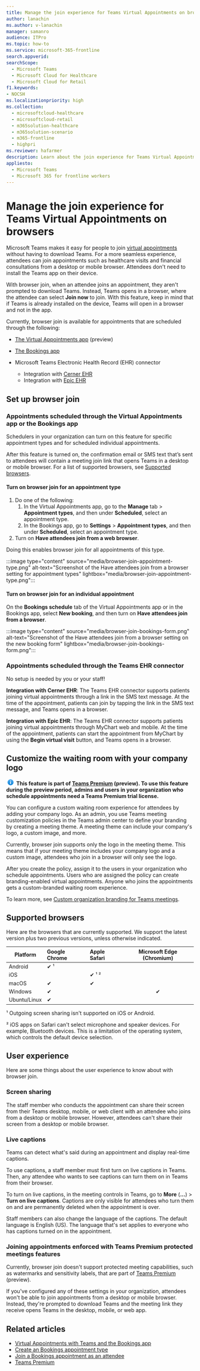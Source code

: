 ```yaml
---
title: Manage the join experience for Teams Virtual Appointments on browsers
author: lanachin
ms.author: v-lanachin
manager: samanro
audience: ITPro
ms.topic: how-to
ms.service: microsoft-365-frontline 
search.appverid: 
searchScope:
  - Microsoft Teams
  - Microsoft Cloud for Healthcare
  - Microsoft Cloud for Retail
f1.keywords:
- NOCSH
ms.localizationpriority: high
ms.collection: 
  - microsoftcloud-healthcare
  - microsoftcloud-retail
  - m365solution-healthcare
  - m365solution-scenario
  - m365-frontline
  - highpri
ms.reviewer: hafarmer
description: Learn about the join experience for Teams Virtual Appointments on browsers. 
appliesto: 
  - Microsoft Teams
  - Microsoft 365 for frontline workers
---
```


# Manage the join experience for Teams Virtual Appointments on browsers

Microsoft Teams makes it easy for people to join [virtual appointments](virtual-appointments.md) without having to download Teams. For a more seamless experience, attendees can join appointments such as healthcare visits and financial consultations from a desktop or mobile browser. Attendees don't need to install the Teams app on their device.

With browser join, when an attendee joins an appointment, they aren't prompted to download Teams. Instead, Teams opens in a browser, where the attendee can select **Join now** to join. With this feature, keep in mind that if Teams is already installed on the device, Teams will open in a browser and not in the app.

Currently, browser join is available for appointments that are scheduled through the following:

- [The Virtual Appointments app](https://review.learn.microsoft.com/microsoftteams/manage-virtual-appointments-app?branch=v-lanachin-va-app) (preview)
- [The Bookings app](https://support.microsoft.com/office/what-is-bookings-42d4e852-8e99-4d8f-9b70-d7fc93973cb5)
- Microsoft Teams Electronic Health Record (EHR) connector

  - Integration with [Cerner EHR](ehr-admin-cerner.md)
  - Integration with [Epic EHR](ehr-admin-epic.md)

## Set up browser join

### Appointments scheduled through the Virtual Appointments app or the Bookings app

Schedulers in your organization can turn on this feature for specific appointment types and for scheduled individual appointments.

After this feature is turned on, the confirmation email or SMS text that’s sent to attendees will contain a meeting join link that opens Teams in a desktop or mobile browser. For a list of supported browsers, see [Supported browsers](#supported-browsers).

#### Turn on browser join for an appointment type

1. Do one of the following:
    1. In the Virtual Appointments app, go to the **Manage** tab > **Appointment types**, and then under **Scheduled**, select an appointment type.
    1. In the Bookings app, go to **Settings** > **Appointment types**, and then under **Scheduled**, select an appointment type.
1. Turn on **Have attendees join from a web browser**.

Doing this enables browser join for all appointments of this type.

:::image type="content" source="media/browser-join-appointment-type.png" alt-text="Screenshot of the Have attendees join from a browser setting for appointment types" lightbox="media/browser-join-appointment-type.png":::

#### Turn on browser join for an individual appointment

On the **Bookings schedule** tab of the Virtual Appointments app or in the Bookings app, select **New booking**, and then turn on **Have attendees join from a browser**.

:::image type="content" source="media/browser-join-bookings-form.png" alt-text="Screenshot of the Have attendees join from a browser setting on the new booking form" lightbox="media/browser-join-bookings-form.png":::

### Appointments scheduled through the Teams EHR connector

No setup is needed by you or your staff!

**Integration with Cerner EHR**: The Teams EHR connector supports patients joining virtual appointments through a link in the SMS text message. At the time of the appointment, patients can join by tapping the link in the SMS text message, and Teams opens in a browser.

**Integration with Epic EHR**: The Teams EHR connector supports patients joining virtual appointments through MyChart web and mobile. At the time of the appointment, patients can start the appointment from MyChart by using the **Begin virtual visit** button, and Teams opens in a browser.

## Customize the waiting room with your company logo

![Information icon](media/info.png) **This feature is part of [Teams Premium]() (preview). To use this feature during the preview period, admins and users in your organization who schedule appointments need a Teams Premium trial license.**

You can configure a custom waiting room experience for attendees by adding your company logo. As an admin, you use Teams meeting customization policies in the Teams admin center to define your branding by creating a meeting theme. A meeting theme can include your company's logo, a custom image, and more.

Currently, browser join supports only the logo in the meeting theme. This means that if your meeting theme includes your company logo and a custom image, attendees who join in a browser will only see the logo.

After you create the policy, assign it to the users in your organization who schedule appointments. Users who are assigned the policy can create branding-enabled virtual appointments. Anyone who joins the appointments gets a custom-branded waiting room experience.

To learn more, see [Custom organization branding for Teams meetings](https://review.learn.microsoft.com/en-us/MicrosoftTeams/custom-branding-meetings?branch=heidip-branded-meetings-2022).

## Supported browsers

Here are the browsers that are currently supported. We support the latest version plus two previous versions, unless otherwise indicated.

|Platform  |Google Chrome |Apple Safari |Microsoft Edge (Chromium)|
|---------|:---|:---|:---:|
|Android   | &#x2714; &sup1;      |         |         |
|iOS    |         | &#x2714; &sup1; &sup2; |         |
|macOS     | &#x2714; | &#x2714;|         |
|Windows    | &#x2714; |   | &#x2714; |
|Ubuntu/Linux     | &#x2714;         |     |         |

&sup1; Outgoing screen sharing isn't supported on iOS or Android.

&sup2; iOS apps on Safari can't select microphone and speaker devices. For example, Bluetooth devices. This is a limitation of the operating system, which controls the default device selection.

## User experience

Here are some things about the user experience to know about with browser join.

### Screen sharing

The staff member who conducts the appointment can share their screen from their Teams desktop, mobile, or web client with an attendee who joins from a desktop or mobile browser. However, attendees can't share their screen from a desktop or mobile browser.

### Live captions

Teams can detect what's said during an appointment and display real-time captions.

To use captions, a staff member must first turn on live captions in Teams. Then, any attendee who wants to see captions can turn them on in Teams from their browser.

To turn on live captions, in the meeting controls in Teams, go to **More** (**...**) > **Turn on live captions**. Captions are only visible for attendees who turn them on and are permanently deleted when the appointment is over.

Staff members can also change the language of the captions. The default language is English (US). The language that's set applies to everyone who has captions turned on in the appointment.

### Joining appointments enforced with Teams Premium protected meetings features

Currently, browser join doesn't support protected meeting capabilities, such as watermarks and sensitivity labels, that are part of [Teams Premium]() (preview).

If you've configured any of these settings in your organization, attendees won't be able to join appointments from a desktop or mobile browser. Instead, they're prompted to download Teams and the meeting link they receive opens Teams in the desktop, mobile, or web app.

## Related articles

- [Virtual Appointments with Teams and the Bookings app](bookings-virtual-appointments.md)
- [Create an Bookings appointment type](https://support.microsoft.com/office/create-an-appointment-type-810eac77-6a65-4dc8-964d-c00eadf43887)
- [Join a Bookings appointment as an attendee](https://support.microsoft.com/office/join-a-bookings-appointment-as-an-attendee-95cea12d-2220-421f-a663-6efb20913c7f)
- [Teams Premium]()
